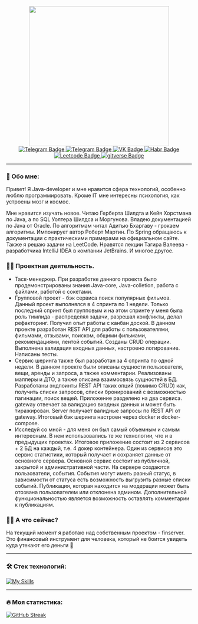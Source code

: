 <div id="header" align="center">
  <img src="https://media.giphy.com/media/v1.Y2lkPTc5MGI3NjExc2FlcDg3NXJjZnJhYmw0ZjEwZXVyZHZjOXppb3NnNmNzeDd2Z2NyZCZlcD12MV9pbnRlcm5hbF9naWZfYnlfaWQmY3Q9Zw/1C8bHHJturSx2/giphy.gif" width="380"/>
  <div id="badges">
    <a href="https://t.me/Zolotuhin_Dmitrij">
      <img src="https://img.shields.io/badge/Telegram-blue?logo=Telegram&logoColor=white" alt="Telegram Badge"/>
    </a>
    <a href="https://www.linkedin.com/in/%D0%B4%D0%BC%D0%B8%D1%82%D1%80%D0%B8%D0%B9-%D0%B7%D0%BE%D0%BB%D0%BE%D1%82%D1%83%D1%85%D0%B8%D0%BD-834493303/">
      <img src="https://img.shields.io/badge/linkedin-blue?logo=linkedin&logoColor=white" alt="Telegram Badge"/>
    </a>
    <a href="https://vk.com/dismulfin">
      <img src="https://img.shields.io/badge/VK-blue?logo=VK&logoColor=white" alt="VK Badge"/>
    </a>
    <a href="https://habr.com/ru/users/Dmitrii_Zz/">
      <img src="https://img.shields.io/badge/Habr-gray?logo=Habr&logoColor=white" alt="Habr Badge"/>
    </a>
      <a href="https://leetcode.com/Dmitrii-Zz/">
      <img src="https://img.shields.io/badge/Leetcode-orange?logo=Leetcode&logoColor=white" alt="Leetcode Badge"/>
    </a>
    </a>
      <a href="https://gitverse.ru/Dimitriy_Z">
      <img src="https://img.shields.io/badge/profile-GITVERSE-white?logo=gitverse" alt="gitverse Badge"/>
    </a>
  </div>  
</div>

---

### :speech_balloon: Обо мне:

Привет! Я Java-developer и мне нравится сфера технологий, особенно люблю программировать. Кроме IT мне интересны психология, как устроены мозг и космос.

Мне нравится изучать новое. Читаю Герберта Шилдта и Кейя Хорстмана по Java, а по SQL Уолтера Шилдса и Моргунова. Владею документацией по Java от Oracle. По алгоритмам читал Адитью Бхаргаву - грокаем алгоритмы. Импонирует автор Роберт Мартин. По Spring обращаюсь к документации с практическими примерами на официальном сайте. Также я решаю задачи на LeetCode. Нравятся лекции Тагира Валеева - разработчика IntelliJ IDEA в компании JetBrains. И многое другое.

### :man_technologist: Проектная деятельность. 

- Таск-менеджер. При разработке данного проекта было продемонстрированы знания Java-core, Java-colletion, работа с файлами, работой с сокетами.
- Групповой проект - бэк сервиса поиск популярных фильмов. Данный проект выполнялся в 4 спринта по 1 недели. Только последний спринт был групповым и на этом спринте у меня была роль тимлида - распределял задачи, разрешал конфликты, делал рефакторинг. Получил опыт работы с канбан доской. В данном проекте разработан REST API для работы с пользователями, фильмами, отзывами, поиском, общими фильмами, рекомендациями, лентой событий. Созданы CRUD операции. Выполнена валидация входных данных, настроено логирование. Написаны тесты. 
- Сервис шеринга также был разработан за 4 спринта по одной недели. В данном проекте были описаны сущности пользователя, вещи, аренды и запроса, а также комментарии. Реализованы мапперы и ДТО, а также описана взаимосвязь сущностей в БД. Разработаны эндпоинты REST API таких опций (помимо CRUD) как, получить списки запросов, списки бронирований с возможностью пагинации, поиск вещей. Приложение разделено на два сервиса. gateway отвечает за валидацию входных данных и может быть тиражирован. Server получает валидные запросы по REST API от gateway. Итоговый бэк шеринга настроен через docker и docker-compose. 
- Исследуй со мной - для меня он был самый объемным и самым интересным. В нем использовались те же технологии, что и в предыдущих проектах. Итоговое приложение состоит из 2 сервисов + 2 БД на каждый, т.е. 4 докер контейнера. Один из сервисов это сервис статистики, который получает и сохраняет данные от основного сервера. Основной сервис состоит из публичной, закрытой и административной части. На сервере создаются пользователи, события. События могут иметь разный статус, в зависимости от статуса есть возможность выгрузить разные списки событий. Публикация, которая находится на модерации может быть отозвана пользователем или отклонена админом. Дополнительной функциональностью является возможность оставлять комментарии к публикациям.

### :man_shrugging: А что сейчас?

На текущий момент я работаю над собственным проектом - finserver. Это финансовый инструмент для человека, который не боится увидеть куда утекают его деньги :money_with_wings:

---

### :hammer_and_wrench: Стек технологий:

[![My Skills](https://skillicons.dev/icons?i=java,spring,maven,postgresql,hibernate,docker,git&theme=light)](https://skillicons.dev)

---

### :fire: Моя статистика:

[![GitHub Streak](https://github-readme-streak-stats.herokuapp.com?user=Dmitrii-Zz&theme=darcula&locale=ru&date_format=j%20M%5B%20Y%5D)](https://git.io/streak-stats)
